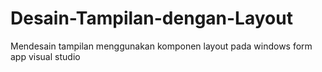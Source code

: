 # Desain-Tampilan-dengan-Layout
Mendesain tampilan menggunakan komponen layout pada windows  form app visual studio 
